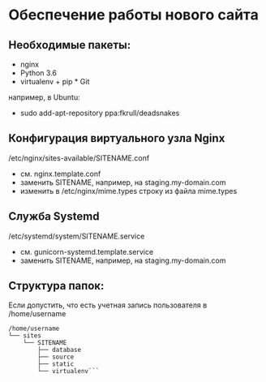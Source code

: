 Обеспечение работы нового сайта 
================================ 
## Необходимые пакеты:
* nginx
* Python 3.6
* virtualenv + pip * Git

например, в Ubuntu:
- sudo add-apt-repository ppa:fkrull/deadsnakes

## Конфигурация виртуального узла Nginx

/etc/nginx/sites-available/SITENAME.conf

* см. nginx.template.conf
* заменить SITENAME, например, на staging.my-domain.com
* изменить в /etc/nginx/mime.types строку из файла mime.types


## Служба Systemd
/etc/systemd/system/SITENAME.service
* см. gunicorn-systemd.template.service
* заменить SITENAME, например, на staging.my-domain.com

## Структура папок:
Если допустить, что есть учетная запись пользователя в /home/username

```text
/home/username 
└── sites
    └── SITENAME 
        ├── database
        ├── source 
        ├── static 
        └── virtualenv```
